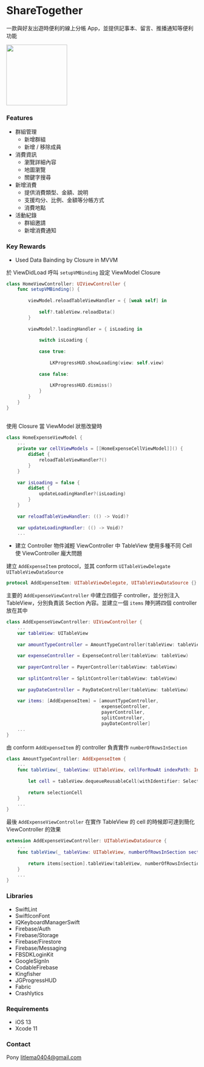 # ShareTogether

一款與好友出遊時便利的線上分帳 App，並提供記事本、留言、推播通知等便利功能

[<img src="https://github.com/nick1ee/Shalk/raw/master/screenshot/DownloadAppStoreBadge.png" width="160">](https://apps.apple.com/tw/app/sharetogether/id1481312982)

### Features
* 群組管理
    - 新增群組
    - 新增 / 移除成員
* 消費資訊
    - 瀏覽詳細內容
    - 地圖瀏覽
    - 關鍵字搜尋
* 新增消費
    - 提供消費類型、金額、說明
    - 支援均分、比例、金額等分帳方式
    - 消費地點
* 活動紀錄
    - 群組邀請
    - 新增消費通知 

### Key Rewards
* Used Data Bainding by Closure in MVVM

於 ViewDidLoad 呼叫 `setupVMBinding` 設定 ViewModel Closure
``` swift
class HomeViewController: UIViewController {
    func setupVMBinding() {
    
        viewModel.reloadTableViewHandler = { [weak self] in
            
            self?.tableView.reloadData()
        }
       
        viewModel?.loadingHandler = { isLoading in
            
            switch isLoading {
                
            case true:
                
                LKProgressHUD.showLoading(view: self.view)
                
            case false:
                
                LKProgressHUD.dismiss()
            }
        }
    }
}
    
```
使用 Closure 當 ViewModel 狀態改變時
``` swift
class HomeExpenseViewModel {
    ...
    private var cellViewModels = [[HomeExpenseCellViewModel]]() {
        didSet {
            reloadTableViewHandler?()
        }
    }
    
    var isLoading = false {
        didSet {
            updateLoadingHandler?(isLoading)
        }
    }
   
    var reloadTableViewHandler: (() -> Void)?
    
    var updateLoadingHandler: (() -> Void)?
    ...
```

* 建立 Controller 物件減輕 ViewController 中 TableView 使用多種不同 Cell 使 ViewController 龐大問題

建立 `AddExpenseItem` protocol，並其 conform `UITableViewDelegate` `UITableViewDataSource`
``` swift
protocol AddExpenseItem: UITableViewDelegate, UITableViewDataSource {}
```
主要的 `AddExpenseViewController` 中建立四個子 controller，並分別注入 TableView，分別負責該 Section 內容。並建立一個 `items` 陣列將四個 controller 放在其中 
``` swift
class AddExpenseViewController: UIViewController {
    ...
    var tableView: UITableView
        
    var amountTypeController = AmountTypeController(tableView: tableView)
    
    var expenseController = ExpenseController(tableView: tableView)
    
    var payerController = PayerController(tableView: tableView)
    
    var splitController = SplitController(tableView: tableView)
    
    var payDateController = PayDateController(tableView: tableView)
    
    var items: [AddExpenseItem] = [amountTypeController,
                                   expenseController,
                                   payerController,
                                   splitController,
                                   payDateController]
    ...
}
```

由 conform `AddExpenseItem` 的 controller 負責實作 `numberOfRowsInSection`

``` swift
class AmountTypeController: AddExpenseItem {
    ...
    func tableView(_ tableView: UITableView, cellForRowAt indexPath: IndexPath) -> UITableViewCell {
        
        let cell = tableView.dequeueReusableCell(withIdentifier: SelectionTableViewCell.identifier, for: indexPath)
      
        return selectionCell
    }
    ...
}
```

最後 `AddExpenseViewController` 在實作 TableView 的 cell 的時候即可達到簡化 ViewController 的效果
``` swift
extension AddExpenseViewController: UITableViewDataSource {
    ...
    func tableView(_ tableView: UITableView, numberOfRowsInSection section: Int) -> Int {
        
        return items[section].tableView(tableView, numberOfRowsInSection: section)
    }
    ...
}
```

### Libraries
* SwiftLint
* SwiftIconFont
* IQKeyboardManagerSwift
* Firebase/Auth
* Firebase/Storage
* Firebase/Firestore
* Firebase/Messaging
* FBSDKLoginKit
* GoogleSignIn
* CodableFirebase
* Kingfisher
* JGProgressHUD
* Fabric
* Crashlytics

### Requirements
* iOS 13
* Xcode 11

### Contact
Pony
litlema0404@gmail.com